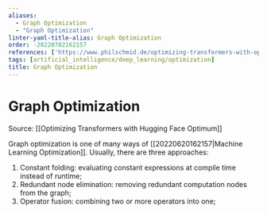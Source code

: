 ```yaml
---
aliases:
  - Graph Optimization
  - "Graph Optimization"
linter-yaml-title-alias: Graph Optimization
order: -20220702162157
references: ['https://www.philschmid.de/optimizing-transformers-with-optimum']
tags: [artificial_intelligence/deep_learning/optimization]
title: Graph Optimization
---
```


# Graph Optimization

Source: [[Optimizing Transformers with Hugging Face Optimum]]

Graph optimization is one of many ways of [[20220620162157|Machine Learning Optimization]]. Usually, there are three approaches:

1. Constant folding: evaluating constant expressions at compile time instead of runtime;
2. Redundant node elimination: removing redundant computation nodes from the graph;
3. Operator fusion: combining two or more operators into one;